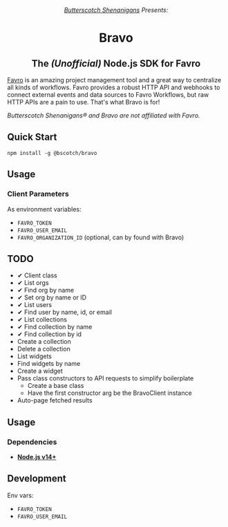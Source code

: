 <p align="center"><i><a href="https://www.bscotch.net">Butterscotch Shenanigans</a> Presents:</i></p>

<h1 align="center"> Bravo</h1>
<h2 align="center">The <i>(Unofficial)</i> Node.js SDK for Favro</h2>

[Favro](https://www.favro.com/) is an amazing project management tool
and a great way to centralize all kinds of workflows. Favro provides a
robust HTTP API and webhooks to connect external events and data sources
to Favro Workflows, but raw HTTP APIs are a pain to use. That's what Bravo
is for!

_Butterscotch Shenanigans&reg; and Bravo are not affiliated with Favro._

## Quick Start

`npm install -g @bscotch/bravo`

## Usage

### Client Parameters

As environment variables:

- `FAVRO_TOKEN`
- `FAVRO_USER_EMAIL`
- `FAVRO_ORGANIZATION_ID` (optional, can by found with Bravo)

## TODO

- ✔ Client class
- ✔ List orgs
- ✔ Find org by name
- ✔ Set org by name or ID
- ✔ List users
- ✔ Find user by name, id, or email
- ✔ List collections
- ✔ Find collection by name
- ✔ Find collection by id
- Create a collection
- Delete a collection
- List widgets
- Find widgets by name
- Create a widget
- Pass class constructors to API requests to simplify boilerplate
  - Create a base class
  - Have the first constructor arg be the BravoClient instance
- Auto-page fetched results

## Usage

### Dependencies

- [**Node.js v14+**](https://nodejs.org/)

## Development

Env vars:

- `FAVRO_TOKEN`
- `FAVRO_USER_EMAIL`
